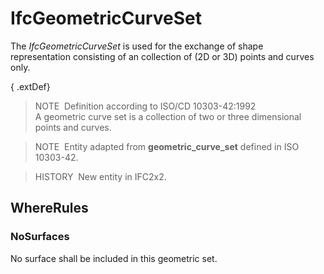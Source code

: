 # IfcGeometricCurveSet

The _IfcGeometricCurveSet_ is used for the exchange of shape representation consisting of an collection of (2D or 3D) points and curves only.

{ .extDef}
> NOTE&nbsp; Definition according to ISO/CD 10303-42:1992  
> A geometric curve set is a collection of two or three dimensional points and curves.

> NOTE&nbsp; Entity adapted from **geometric_curve_set** defined in ISO 10303-42.

> HISTORY&nbsp; New entity in IFC2x2.

## WhereRules

### NoSurfaces
No surface shall be included in this geometric set.
